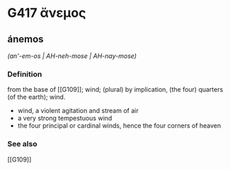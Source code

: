 # G417 ἄνεμος

## ánemos

_(an'-em-os | AH-neh-mose | AH-nay-mose)_

### Definition

from the base of [[G109]]; wind; (plural) by implication, (the four) quarters (of the earth); wind.

- wind, a violent agitation and stream of air
- a very strong tempestuous wind
- the four principal or cardinal winds, hence the four corners of heaven

### See also

[[G109]]

